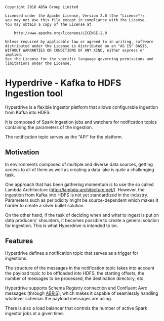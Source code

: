     Copyright 2018 ABSA Group Limited
    
    Licensed under the Apache License, Version 2.0 (the "License");
    you may not use this file except in compliance with the License.
    You may obtain a copy of the License at
    
        http://www.apache.org/licenses/LICENSE-2.0
    
    Unless required by applicable law or agreed to in writing, software
    distributed under the License is distributed on an "AS IS" BASIS,
    WITHOUT WARRANTIES OR CONDITIONS OF ANY KIND, either express or implied.
    See the License for the specific language governing permissions and
    limitations under the License.

# Hyperdrive - Kafka to HDFS Ingestion tool

Hyperdrive is a flexible ingestor platform that allows configurable ingestion from Kafka into HDFS. 

It is composed of Spark ingestion jobs and watchers for notification topics containing the parameters of the ingestion.

The notification topic serves as the "API" for the platform.


## Motivation

In environments composed of multiple and diverse data sources, getting access to all of them as well as creating a data lake is quite a challenging task.

One approach that has been gathering momentum is to use the so called Lambda Architecture (http://lambda-architecture.net/). However, the ingestion from Kafka into HDFS is not yet standardized in the industry. Parameters such as periodicity might be source-dependent which makes it harder to create a silver bullet solution.

On the other hand, if the task of deciding when and what to ingest is put on data producers' shoulders, it becomes possible to create a general solution for ingestion. This is what Hyperdrive is intended to be.

## Features

Hyperdrive defines a notification topic that serves as a trigger for ingestions.

The structure of the messages in the notification topic takes into account the payload topic to be offloaded into HDFS, the starting offsets, the number of messages to be processed, the destination directory, etc. 

Hyperdrive supports Schema Registry connection and Confluent Avro messages (through [ABRiS](https://github.com/AbsaOSS/ABRiS)), which makes it capable of seamlessly handling whatever schemas the payload messages are using.

There is also a load balancer that controls the number of active Spark ingestor jobs at a given time.
